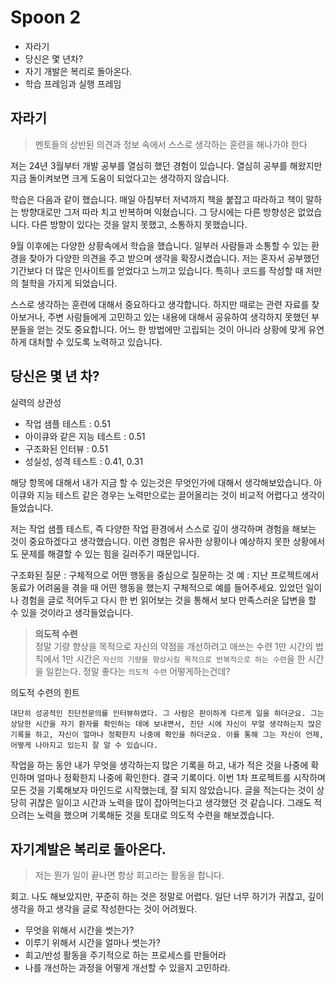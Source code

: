 # Spoon 2

- 자라기
- 당신은 몇 년차?
- 자기 개발은 복리로 돌아온다.
- 학습 프레임과 실행 프레임

## 자라기

> 멘토들의 상반된 의견과 정보 속에서 스스로 생각하는 훈련을 해나가야 한다

저는 24년 3월부터 개발 공부를 열심히 했던 경험이 있습니다. 열심히 공부를 해왔지만 지금 돌이켜보면 크게 도움이 되었다고는 생각하지 않습니다.

학습은 다음과 같이 했습니다. 매일 아침부터 저녁까지 책을 붙잡고 따라하고 책이 말하는 방향대로만 그저 따라 치고 반복하며 익혔습니다. 그 당시에는 다른 방향성은 없었습니다. 다른 방향이 있다는 것을 알지 못했고, 소통하지 못했습니다.

9월 이후에는 다양한 상황속에서 학습을 했습니다. 일부러 사람들과 소통할 수 있는 환경을 찾아가 다양한 의견을 주고 받으며 생각을 확장시켰습니다. 저는 혼자서 공부했던 기간보다 더 많은 인사이트를 얻었다고 느끼고 있습니다. 특히나 코드를 작성할 때 저만의 철학을 가지게 되었습니다.

스스로 생각하는 훈련에 대해서 중요하다고 생각합니다. 하지만 때로는 관련 자료를 찾아보거나, 주변 사람들에게 고민하고 있는 내용에 대해서 공유하여 생각하지 못했던 부분들을 얻는 것도 중요합니다. 어느 한 방법에만 고립되는 것이 아니라 상황에 맞게 유연하게 대처할 수 있도록 노력하고 있습니다.

## 당신은 몇 년 차?

실력의 상관성

- 작업 샘플 테스트 : 0.51
- 아이큐와 같은 지능 테스트 : 0.51
- 구조화된 인터뷰 : 0.51
- 성실성, 성격 테스트 : 0.41, 0.31

해당 항목에 대해서 내가 지금 할 수 있는것은 무엇인가에 대해서 생각해보았습니다. 아이큐와 지능 테스트 같은 경우는 노력만으로는 끌어올리는 것이 비교적 어렵다고 생각이 들었습니다. 

저는 작업 샘플 테스트, 즉 다양한 작업 환경에서 스스로 깊이 생각하며 경험을 해보는 것이 중요하겠다고 생각했습니다. 이런 경험은 유사한 상황이나 예상하지 못한 상황에서도 문제를 해결할 수 있는 힘을 길러주기 때문입니다.

구조화된 질문 : 구체적으로 어떤 행동을 중심으로 질문하는 것
예 : 지난 프로젝트에서 동료가 어려움을 겪을 때 어떤 행동을 했는지 구체적으로 예를 들어주세요.
있었던 일이나 경험을 글로 적어두고 다시 한 번 읽어보는 것을 통해서 보다 만족스러운 답변을 할 수 있을 것이라고 생각들었습니다.

> **의도적 수련**  
> 정말 기량 향상을 목적으로 자신의 약점을 개선하려고 애쓰는 수련
> 1만 시간의 법칙에서 1만 시간은 `자신의 기량을 향상시킬 목적으로 반복적으로 하는 수련`을 한 시간을 일컫는다.
> 정말 좋다는 `의도적 수련` 어떻게하는건데?

의도적 수련의 힌트

```text
대단히 성공적인 진단전문의를 인터뷰하였다. 그 사람은 판이하게 다르게 일을 하더군요. 그는 상당한 시간을 자기 환자를 확인하는 데에 보내면서, 진단 시에 자신이 무얼 생각하는지 많은 기록을 하고, 자신이 얼마나 정확한지 나중에 확인을 하더군요. 이를 통해 그는 자신이 언제, 어떻게 나아지고 있는지 잘 알 수 있습니다.
```

작업을 하는 동안 내가 무엇을 생각하는지 많은 기록을 하고, 내가 적은 것을 나중에 확인하며 얼마나 정확한지 나중에 확인한다. 
결국 기록이다. 이번 1차 프로젝트를 시작하며 모든 것을 기록해보자 마인드로 시작했는데, 잘 되지 않았습니다. 글을 적는다는 것이 상당히 귀찮은 일이고 시간과 노력을 많이 잡아먹는다고 생각했던 것 같습니다. 그래도 적으려는 노력을 했으며 기록해둔 것을 토대로 의도적 수련을 해보겠습니다. 

## 자기계발은 복리로 돌아온다.

> 저는 뭔가 일이 끝나면 항상 회고라는 활동을 합니다.

회고. 나도 해보았지만, 꾸준히 하는 것은 정말로 어렵다. 일단 너무 하기가 귀찮고, 깊이 생각을 하고 생각을 글로 작성한다는 것이 어려웠다.

- 무엇을 위해서 시간을 썻는가?
- 이루기 위해서 시간을 얼마나 썻는가?
- 회고/반성 활동을 주기적으로 하는 프로세스를 만들어라
- 나를 개선하는 과정을 어떻게 개선할 수 있을지 고민하라.